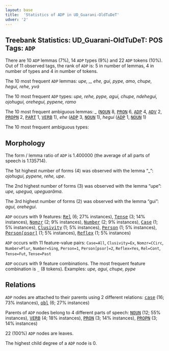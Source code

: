 ```yaml
---
layout: base
title:  'Statistics of ADP in UD_Guarani-OldTuDeT'
udver: '2'
---
```


## Treebank Statistics: UD_Guarani-OldTuDeT: POS Tags: `ADP`

There are 10 `ADP` lemmas (7%), 14 `ADP` types (9%) and 22 `ADP` tokens (10%).
Out of 11 observed tags, the rank of `ADP` is: 5 in number of lemmas, 4 in number of types and 4 in number of tokens.

The 10 most frequent `ADP` lemmas: <em>upe, _, ehe, gui, pype, amo, chupe, hegui, rehe, yvá</em>

The 10 most frequent `ADP` types:  <em>upe, rehe, pype, agui, chupe, ndehegui, ojohugui, orehegui, pypene, ramo</em>

The 10 most frequent ambiguous lemmas: <em>_</em> (<tt><a href="gn_oldtudet-pos-NOUN.html">NOUN</a></tt> 8, <tt><a href="gn_oldtudet-pos-PRON.html">PRON</a></tt> 6, <tt><a href="gn_oldtudet-pos-ADP.html">ADP</a></tt> 4, <tt><a href="gn_oldtudet-pos-ADV.html">ADV</a></tt> 2, <tt><a href="gn_oldtudet-pos-PROPN.html">PROPN</a></tt> 2, <tt><a href="gn_oldtudet-pos-PART.html">PART</a></tt> 1, <tt><a href="gn_oldtudet-pos-VERB.html">VERB</a></tt> 1), <em>ehe</em> (<tt><a href="gn_oldtudet-pos-ADP.html">ADP</a></tt> 3, <tt><a href="gn_oldtudet-pos-NOUN.html">NOUN</a></tt> 1), <em>hegui</em> (<tt><a href="gn_oldtudet-pos-ADP.html">ADP</a></tt> 1, <tt><a href="gn_oldtudet-pos-NOUN.html">NOUN</a></tt> 1)

The 10 most frequent ambiguous types:  



## Morphology

The form / lemma ratio of `ADP` is 1.400000 (the average of all parts of speech is 1.135714).

The 1st highest number of forms (4) was observed with the lemma “_”: <em>ojohugui, pypene, rehe, upe</em>.

The 2nd highest number of forms (3) was observed with the lemma “upe”: <em>upe, upegua, upeguarãma</em>.

The 3rd highest number of forms (2) was observed with the lemma “gui”: <em>agui, orehegui</em>.

`ADP` occurs with 9 features: <tt><a href="gn_oldtudet-feat-Rel.html">Rel</a></tt> (6; 27% instances), <tt><a href="gn_oldtudet-feat-Tense.html">Tense</a></tt> (3; 14% instances), <tt><a href="gn_oldtudet-feat-Nomzr.html">Nomzr</a></tt> (2; 9% instances), <tt><a href="gn_oldtudet-feat-Number.html">Number</a></tt> (2; 9% instances), <tt><a href="gn_oldtudet-feat-Case.html">Case</a></tt> (1; 5% instances), <tt><a href="gn_oldtudet-feat-Clusivity.html">Clusivity</a></tt> (1; 5% instances), <tt><a href="gn_oldtudet-feat-Person.html">Person</a></tt> (1; 5% instances), <tt><a href="gn_oldtudet-feat-Person-psor.html">Person[psor]</a></tt> (1; 5% instances), <tt><a href="gn_oldtudet-feat-Reflex.html">Reflex</a></tt> (1; 5% instances)

`ADP` occurs with 11 feature-value pairs: `Case=All`, `Clusivity=Ex`, `Nomzr=CCirc`, `Number=Plur`, `Number=Sing`, `Person=1`, `Person[psor]=2`, `Reflex=Yes`, `Rel=Cont`, `Tense=Fut`, `Tense=Past`

`ADP` occurs with 9 feature combinations.
The most frequent feature combination is `_` (8 tokens).
Examples: <em>upe, agui, chupe, pype</em>


## Relations

`ADP` nodes are attached to their parents using 2 different relations: <tt><a href="gn_oldtudet-dep-case.html">case</a></tt> (16; 73% instances), <tt><a href="gn_oldtudet-dep-obl.html">obl</a></tt> (6; 27% instances)

Parents of `ADP` nodes belong to 4 different parts of speech: <tt><a href="gn_oldtudet-pos-NOUN.html">NOUN</a></tt> (12; 55% instances), <tt><a href="gn_oldtudet-pos-VERB.html">VERB</a></tt> (4; 18% instances), <tt><a href="gn_oldtudet-pos-PRON.html">PRON</a></tt> (3; 14% instances), <tt><a href="gn_oldtudet-pos-PROPN.html">PROPN</a></tt> (3; 14% instances)

22 (100%) `ADP` nodes are leaves.

The highest child degree of a `ADP` node is 0.

